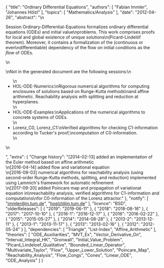 {
    "title": "Ordinary Differential Equations",
    "authors": [
        "Fabian Immler",
        "Johannes Hölzl"
    ],
    "topics": [
        "Mathematics/Analysis"
    ],
    "date": "2012-04-26",
    "abstract": "\n<p>Session Ordinary-Differential-Equations formalizes ordinary differential equations (ODEs) and initial value\nproblems. This work comprises proofs for local and global existence of unique solutions\n(Picard-Lindelöf theorem). Moreover, it contains a formalization of the (continuous or even\ndifferentiable) dependency of the flow on initial conditions as the <i>flow</i> of ODEs.</p>\n<p>\nNot in the generated document are the following sessions:\n<ul>\n<li> HOL-ODE-Numerics:\nRigorous numerical algorithms for computing enclosures of solutions based on Runge-Kutta methods\nand affine arithmetic. Reachability analysis with splitting and reduction at hyperplanes.</li>\n<li> HOL-ODE-Examples:\nApplications of the numerical algorithms to concrete systems of ODEs.</li>\n<li> Lorenz_C0, Lorenz_C1:\nVerified algorithms for checking C1-information according to Tucker's proof,\ncomputation of C0-information.</li>\n</ul>\n</p>",
    "extra": {
        "Change history": "[2014-02-13] added an implementation of the Euler method based on affine arithmetic<br>\n[2016-04-14] added flow and variational equation<br>\n[2016-08-03] numerical algorithms for reachability analysis (using second-order Runge-Kutta methods, splitting, and reduction) implemented using Lammich's framework for automatic refinement<br>\n[2017-09-20] added Poincare map and propagation of variational equation in\nreachability analysis, verified algorithms for C1-information and computations\nfor C0-information of the Lorenz attractor."
    },
    "notify": [
        "immler@in.tum.de",
        "hoelzl@in.tum.de"
    ],
    "licence": "BSD",
    "olderReleases": [
        {
            "2019": "2019-06-11"
        },
        {
            "2018": "2018-08-16"
        },
        {
            "2017": "2017-10-10"
        },
        {
            "2016-1": "2016-12-17"
        },
        {
            "2016": "2016-02-22"
        },
        {
            "2015": "2015-05-27"
        },
        {
            "2014": "2014-08-28"
        },
        {
            "2013-2": "2013-12-11"
        },
        {
            "2013-1": "2013-11-17"
        },
        {
            "2013": "2013-02-16"
        },
        {
            "2012": "2012-05-24"
        }
    ],
    "dependencies": [
        "Triangle",
        "List-Index",
        "Affine_Arithmetic"
    ],
    "theories": [
        "ODE_Auxiliarities",
        "MVT_Ex",
        "Vector_Derivative_On",
        "Interval_Integral_HK",
        "Gronwall",
        "Initial_Value_Problem",
        "Picard_Lindeloef_Qualitative",
        "Bounded_Linear_Operator",
        "Multivariate_Taylor",
        "Flow",
        "Upper_Lower_Solution",
        "Poincare_Map",
        "Reachability_Analysis",
        "Flow_Congs",
        "Cones",
        "Linear_ODE",
        "ODE_Analysis"
    ]
}